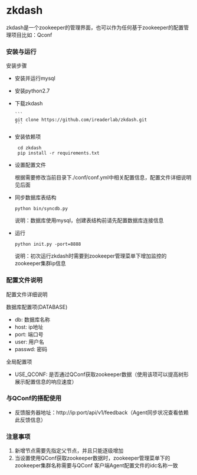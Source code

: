 # zkdash
zkdash是一个zookeeper的管理界面，也可以作为任何基于zookeeper的配置管理项目比如：Qconf

### 安装与运行
安装步骤

 - 安装并运行mysql
 
 - 安装python2.7

 - 下载zkdash
 
       ```
       git clone https://github.com/ireaderlab/zkdash.git
       ```

 - 安装依赖项

    ```
     cd zkdash
     pip install -r requirements.txt
 	```

 - 设置配置文件
 
 	根据需要修改当前目录下./conf/conf.yml中相关配置信息，配置文件详细说明见后面

 - 同步数据库表结构
 
 	```
 	python bin/syncdb.py
	```
	说明：数据库使用mysql，创建表结构前请先配置数据库连接信息

 - 运行

    ```
	python init.py -port=8888
	```
	说明：初次运行zkdash时需要到zookeeper管理菜单下增加监控的zookeeper集群ip信息


### 配置文件说明
配置文件详细说明

数据库配置项(DATABASE)

 - db: 数据库名称
 - host: ip地址
 - port: 端口号
 - user: 用户名
 - passwd: 密码

全局配置项

 - USE_QCONF: 是否通过QConf获取zookeeper数据（使用该项可以提高树形展示配置信息的响应速度）


### 与QConf的搭配使用

 - 反馈服务器地址：http://ip:port/api/v1/feedback（Agent同步状况查看依赖此反馈信息）


### 注意事项
 1. 新增节点需要先指定父节点，并且只能逐级增加
 2. 当设置使用QConf获取zookeeper数据时，zookeeper管理菜单下的zookeeper集群名称需要与QConf
    客户端Agent配置文件的idc名称一致
